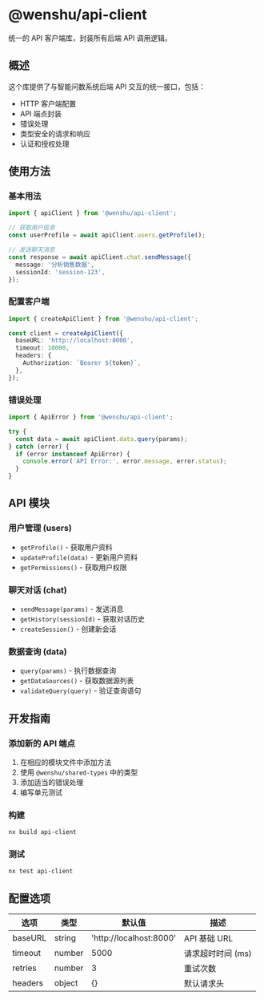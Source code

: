 # @wenshu/api-client

统一的 API 客户端库，封装所有后端 API 调用逻辑。

## 概述

这个库提供了与智能问数系统后端 API 交互的统一接口，包括：

- HTTP 客户端配置
- API 端点封装
- 错误处理
- 类型安全的请求和响应
- 认证和授权处理

## 使用方法

### 基本用法

```typescript
import { apiClient } from '@wenshu/api-client';

// 获取用户信息
const userProfile = await apiClient.users.getProfile();

// 发送聊天消息
const response = await apiClient.chat.sendMessage({
  message: '分析销售数据',
  sessionId: 'session-123',
});
```

### 配置客户端

```typescript
import { createApiClient } from '@wenshu/api-client';

const client = createApiClient({
  baseURL: 'http://localhost:8000',
  timeout: 10000,
  headers: {
    Authorization: `Bearer ${token}`,
  },
});
```

### 错误处理

```typescript
import { ApiError } from '@wenshu/api-client';

try {
  const data = await apiClient.data.query(params);
} catch (error) {
  if (error instanceof ApiError) {
    console.error('API Error:', error.message, error.status);
  }
}
```

## API 模块

### 用户管理 (users)

- `getProfile()` - 获取用户资料
- `updateProfile(data)` - 更新用户资料
- `getPermissions()` - 获取用户权限

### 聊天对话 (chat)

- `sendMessage(params)` - 发送消息
- `getHistory(sessionId)` - 获取对话历史
- `createSession()` - 创建新会话

### 数据查询 (data)

- `query(params)` - 执行数据查询
- `getDataSources()` - 获取数据源列表
- `validateQuery(query)` - 验证查询语句

## 开发指南

### 添加新的 API 端点

1. 在相应的模块文件中添加方法
2. 使用 `@wenshu/shared-types` 中的类型
3. 添加适当的错误处理
4. 编写单元测试

### 构建

```bash
nx build api-client
```

### 测试

```bash
nx test api-client
```

## 配置选项

| 选项    | 类型   | 默认值                  | 描述              |
| ------- | ------ | ----------------------- | ----------------- |
| baseURL | string | 'http://localhost:8000' | API 基础 URL      |
| timeout | number | 5000                    | 请求超时时间 (ms) |
| retries | number | 3                       | 重试次数          |
| headers | object | {}                      | 默认请求头        |
